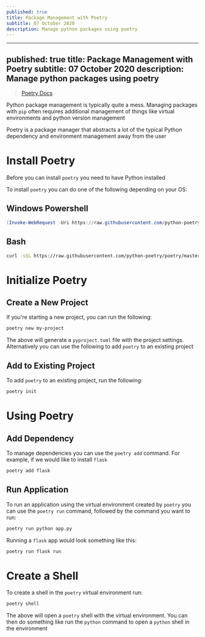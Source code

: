 ```yaml
---
published: true
title: Package Management with Poetry
subtitle: 07 October 2020
description: Manage python packages using poetry
---
```


---
published: true
title: Package Management with Poetry
subtitle: 07 October 2020
description: Manage python packages using poetry
---

> [Poetry Docs](https://python-poetry.org/docs/)

Python package management is typically quite a mess. Managing packages with `pip` often requires additional management of things like virtual environments and python version management

Poetry is a package manager that abstracts a lot of the typical Python dependency and environment management away from the user

# Install Poetry

Before you can install `poetry` you need to have Python installed

To install `poetry` you can do one of the following depending on your OS:

## Windows Powershell

```ps1
(Invoke-WebRequest -Uri https://raw.githubusercontent.com/python-poetry/poetry/master/get-poetry.py -UseBasicParsing).Content | python -
```

## Bash

```sh
curl -sSL https://raw.githubusercontent.com/python-poetry/poetry/master/get-poetry.py | python -
```

# Initialize Poetry

## Create a New Project

If you're starting a new project, you can run the following:

```sh
poetry new my-project
```

The above will generate a `pyproject.toml` file with the project settings. Alternatively you can use the following to add `poetry` to an existing project

## Add to Existing Project

To add `poetry` to an existing project, run the following:

```sh
poetry init
```

# Using Poetry

## Add Dependency

To manage dependencies you can use the `poetry add` command. For example, if we would like to install `flask`

```sh
poetry add flask
```

## Run Application

To run an application using the virtual environment created by `poetry` you can use the `poetry run` command, followed by the command you want to run:

```sh
poetry run python app.py
```

Running a `flask` app would look something like this:

```sh
poetry run flask run
```

# Create a Shell

To create a shell in the `poetry` virtual environment run:

```sh
poetry shell
```

The above will open a `poetry` shell with the virtual environment. You can then do something like run the `python` command to open a `python` shell in the environment
